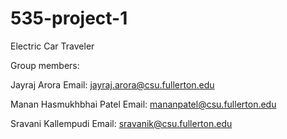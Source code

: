 # 535-project-1
Electric Car Traveler

Group members:

Jayraj Arora  Email: jayraj.arora@csu.fullerton.edu

Manan Hasmukhbhai Patel   Email: mananpatel@csu.fullerton.edu

Sravani Kallempudi   Email: sravanik@csu.fullerton.edu
